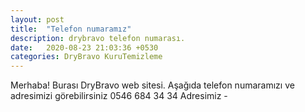 ```yaml
---
layout: post
title:  "Telefon numaramız"
description: drybravo telefon numarası.
date:   2020-08-23 21:03:36 +0530
categories: DryBravo KuruTemizleme
---
```

Merhaba! Burası DryBravo web sitesi.
Aşağıda telefon numaramızı ve adresimizi görebilirsiniz
0546 684 34 34
Adresimiz - 
